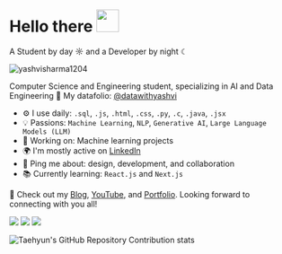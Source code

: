  # Hello there <img src="https://github.com/user-attachments/assets/ef8aa47e-72db-4604-9985-6107dc3ad4cb" width="40" height="40" />
A Student by day ☼ and a Developer by night ☾

<p align="left"> <img src="https://komarev.com/ghpvc/?username=yashvisharma1204&label=Profile%20views&color=0e75b6&style=flat" alt="yashvisharma1204" /> </p>

Computer Science and Engineering student, specializing in AI and Data Engineering 👑
My datafolio: [@datawithyashvi](https://github.com/datawithyashvi)

- ⚙️ I use daily: `.sql`, `.js`, `.html`, `.css`, `.py`, `.c`, `.java`, `.jsx`
- 💡 Passions: `Machine Learning`, `NLP`, `Generative AI`, `Large Language Models (LLM)`
- 💅 Working on: Machine learning projects
- 🌍 I'm mostly active on [LinkedIn](https://www.linkedin.com/in/yashvi-sharma-150863220/)
- 💬 Ping me about: design, development, and collaboration
- 📚 Currently learning: `React.js` and `Next.js`

🚀 Check out my [Blog](https://blog95319.wordpress.com/), [YouTube](https://www.youtube.com/@yashvisharma1204), and [Portfolio](https://portfolio-three-wheat-21.vercel.app).
Looking forward to connecting with you all!

![](http://github-profile-summary-cards.vercel.app/api/cards/profile-details?username=yashvisharma1204&theme=dark)
![](http://github-profile-summary-cards.vercel.app/api/cards/stats?username=yashvisharma1204&theme=dark)
![](http://github-profile-summary-cards.vercel.app/api/cards/productive-time?username=yashvisharma1204&theme=dark&utcOffset=8)

![Taehyun's GitHub Repository Contribution stats](https://github-contributor-stats.vercel.app/api?username=yashvisharma1204&hide=B,B%2B&hide_contributor_rank=false&limit=3)
